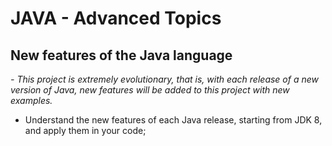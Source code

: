 # JAVA - Advanced Topics
## New features of the Java language

*- This project is extremely evolutionary, that is, with each release of a new version of Java, new features will be added to this project with new examples.*
 
- Understand the new features of each Java release, starting from JDK 8, and apply them in your code;


